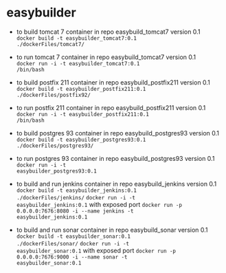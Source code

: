 easybuilder
===========

- to build tomcat 7 container in repo easybuild_tomcat7 version 0.1<BR>
<code>docker build -t easybuilder_tomcat7:0.1 ./dockerFiles/tomcat7/</code>

- to run tomcat 7 container in repo easybuild_tomcat7 version 0.1<BR>
<code>docker run -i -t easybuilder_tomcat7:0.1 /bin/bash</code>

- to build postfix 211 container in repo easybuild_postfix211 version 0.1<BR>
<code>docker build -t easybuilder_postfix211:0.1 ./dockerFiles/postfix92/</code>

- to run postfix 211 container in repo easybuild_postfix211 version 0.1<BR>
<code>docker run -i -t easybuilder_postfix211:0.1 /bin/bash</code>

- to build postgres 93 container in repo easybuild_postgres93 version 0.1<BR>
<code>docker build -t easybuilder_postgres93:0.1 ./dockerFiles/postgres93/</code>

- to run postgres 93 container in repo easybuild_postgres93 version 0.1<BR>
<code>docker run -i -t easybuilder_postgres93:0.1</code>

- to build and run jenkins container in repo easybuild_jenkins version 0.1<BR>
<code>docker build -t easybuilder_jenkins:0.1 ./dockerFiles/jenkins/</code>
<code>docker run -i -t easybuilder_jenkins:0.1</code>
with exposed port
<code>docker run -p 0.0.0.0:7676:8080 -i --name jenkins -t  easybuilder_jenkins:0.1</code>

- to build and run sonar container in repo easybuild_sonar version 0.1<BR>
<code>docker build -t easybuilder_sonar:0.1 ./dockerFiles/sonar/</code>
<code>docker run -i -t easybuilder_sonar:0.1</code>
with exposed port
<code>docker run -p 0.0.0.0:7676:9000 -i --name sonar -t  easybuilder_sonar:0.1</code>
